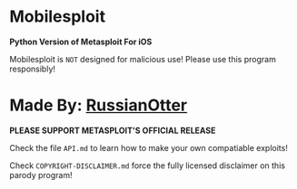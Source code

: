 Mobilesploit
============

**Python Version of Metasploit For iOS**

Mobilesploit is `NOT` designed for malicious use! Please use this program responsibly!

Made By: [RussianOtter](https://instagram.com/russianotter)
======================

**PLEASE SUPPORT METASPLOIT'S OFFICIAL RELEASE**


Check the file `API.md` to learn how to make your own compatiable exploits!

Check `COPYRIGHT-DISCLAIMER.md` force the fully licensed disclaimer on this parody program!
